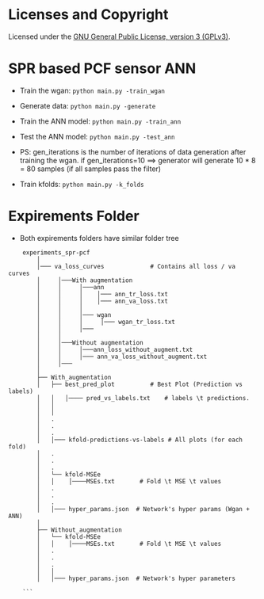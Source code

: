 # Licenses and Copyright

Licensed under the [GNU General Public License, version 3 (GPLv3)](https://github.com/Aimen-Zelaci/SPRPCF_ANN/src/license.txt).

# SPR based PCF sensor ANN

- Train the wgan: `python main.py -train_wgan`

- Generate data: `python main.py -generate`

- Train the ANN model: `python main.py -train_ann`

- Test the ANN model: `python main.py -test_ann`

- PS: gen_iterations is the number of iterations of data generation after training the wgan. if gen_iterations=10 ==> generator will generate 10 * 8 = 80 samples (if all samples pass the filter)

- Train kfolds: `python main.py -k_folds`

# Expirements Folder
- Both expirements folders have similar folder tree

```
    experiments_spr-pcf
        │
        │─── va_loss_curves             # Contains all loss / va curves
        │     │───With augmentation
        │     │     │───ann
        │     │     │    │─── ann_tr_loss.txt
        │     │     │    │─── ann_va_loss.txt
        │     │     │
        │     │     │─── wgan
        │     │     │     │─── wgan_tr_loss.txt
        │     │     │───
        │     │
        │     │───Without augmentation
        │     │     │───ann_loss_without_augment.txt
        │     │     │─── ann_va_loss_without_augment.txt
        │     │───
        │
        ├── With_augmentation
        │   ├── best_pred_plot          # Best Plot (Prediction vs labels)
        │   │   │──── pred_vs_labels.txt    # labels \t predictions.
        │   │
        │   │
        │   .
        │   .
        │   .
        │   │─── kfold-predictions-vs-labels # All plots (for each fold)
        │   .
        │   .
        │   .
        │   └── kfold-MSEe
        │   │    │────MSEs.txt       # Fold \t MSE \t values
        │   .
        │   .
        │   .
        │   │─── hyper_params.json  # Network's hyper params (Wgan + ANN)
        │
        ├── Without_augmentation
        │   └── kfold-MSEe
        │   │    │────MSEs.txt       # Fold \t MSE \t values
        │   .
        │   .
        │   .
        │   │
        │   │─── hyper_params.json  # Network's hyper parameters

    ```
